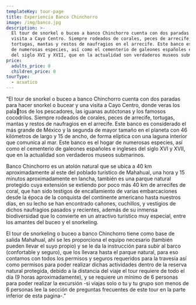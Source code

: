 ```yaml
---
templateKey: tour-page
title: Experiencia Banco Chinchorro
image: /img/banco.jpg
description: >-
  El tour de snorkel o buceo a banco Chinchorro cuenta con dos paradas y una
  visita a Cayo Centro. Siempre rodeados de corales, peces de arrecife,
  tortugas, mantas y restos de naufragios en el arrecife. Este banco es el hogar
  de numerosas especies, así como el cementerio de galeones españoles e ingleses
  del siglo XVI y XVII, que en la actualidad son verdaderos museos submarinos. 
price:
  adults_price: 0
  children_price: 0
tourType:
  - acuatico
---
```

"El tour de snorkel o buceo a banco Chinchorro cuenta con dos
paradas para hacer snorkel o bucear y una visita a Cayo Centro,
donde veras los palatos de los pescadores, las iguanas
autóctonas y los famosos cocodrilos. Siempre rodeados de
corales, peces de arrecife, tortugas, mantas y restos de naufragios
en el arrecife. Este banco es considerado el más grande de
México y la segunda de mayor tamaño en el planeta con 46
kilómetros de largo y 15 de ancho, de forma elíptica con una
laguna interior que comunica al mar. Este banco es el hogar de
numerosas especies, así como el cementerio de galeones
españoles e ingleses del siglo XVI y XVII, que en la actualidad son
verdaderos museos submarinos.

Banco Chinchorro es un atolón natural que se ubica a 40 km aproximadamente al este del poblado turístico de Mahahual, una hora y 15 minutos aproximadamente en lancha, también es una parque natural protegido cuya extensión se extiendo por poco más 40 km de arrecifes de coral, que han sido testigos de encallamiento de varias embarcaciones desde la época de la conquista del continente americano hasta nuestros días, en su lecho se han encontrado cañones, cuchillos, y vestigios de dichos naufragios pasados y recientes, además de su inmensa biodiversidad que lo convierte en un atractivo turístico muy especial, entre los amantes del buceo y el snorkeling.

El tour de snorkeling o buceo a banco Chinchorro tiene como base de salida Mahahual, ahí se les proporciona el equipo necesario (también pueden llevar el suyo propio) y se le da la instrucción para subir al barco (confortable y seguro), que los llevara hasta el parque natural, para eso contamos con todos los permisos y seguros requeridos para la travesía así como permisos para poder realizar dichas actividades dentro de la reserva natural protegida, debido a la distancia del viaje el tour requiere de todo el día (9 horas aproximadamente), y se requiere un mínimo de 6 personas para poder realizar la excursión -si viajas solo o tu y tu grupo son menos de 6 personas lee la sección de preguntas frecuentes de este tour en la parte inferior de esta pagina-."